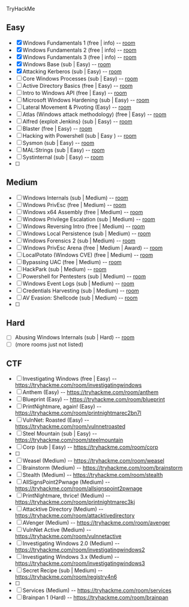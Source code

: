 TryHackMe

## Easy

- [x] Windows Fundamentals 1  (free | info) -- [room](https://tryhackme.com/room/windowsfundamentals1xbx)
- [x] Windows Fundamentals 2 (free | info) -- [room](https://tryhackme.com/room/windowsfundamentals2x0x)
- [x] Windows Fundamentals 3 (free | info) -- [room](https://tryhackme.com/room/windowsfundamentals3xzx)
- [x] Windows Base (sub | Easy)  -- [room](https://tryhackme.com/room/windowsbase)
- [x] Attacking Kerberos (sub | Easy) -- [room](https://tryhackme.com/room/attackingkerberos)
- [ ] Core Windows Processes (sub | Easy) -- [room](https://tryhackme.com/room/btwindowsinternals)
- [ ] Active Directory Basics (free | Easy) -- [room](https://tryhackme.com/room/winadbasics)
- [ ] Intro to Windows API (free | Easy) -- [room](https://tryhackme.com/room/windowsapi)
- [ ] Microsoft Windows Hardening (sub | Easy) -- [room](https://tryhackme.com/room/microsoftwindowshardening)
- [ ] Lateral Movement & Pivoting (Easy) -- [room](https://tryhackme.com/room/lateralmovementandpivoting)
- [ ] Atlas (Windows attack methodology) (free | Easy) -- [room](https://tryhackme.com/room/atlas)
- [ ] Alfred {exploit Jenkins} (sub | Easy) -- [room](https://tryhackme.com/room/alfred)
- [ ] Blaster (free | Easy) -- [room](https://tryhackme.com/room/blaster)
- [ ] Hacking with Powershell (sub | Easy ) -- [room](https://tryhackme.com/room/powershell)
- [ ] Sysmon (sub | Easy) -- [room](https://tryhackme.com/room/sysmon)
- [ ] MAL:Strings (sub | Easy) -- [room](https://tryhackme.com/room/malstrings)
- [ ] Systinternal (sub | Easy) -- [room](https://tryhackme.com/room/btsysinternalssg)
- [ ] 

## Medium 

- [ ] Windows Internals (sub | Medium) -- [room](https://tryhackme.com/room/windowsinternals)
- [ ] Windows PrivEsc (free | Medium) -- [room](https://tryhackme.com/room/windows10privesc)
- [ ] Windows x64 Assembly (free | Medium) -- [room](https://tryhackme.com/room/win64assembly)
- [ ] Windows Privilege Escalation (sub | Medium) -- [room](https://tryhackme.com/room/windowsprivesc20)
- [ ] Windows Reversing Intro (free | Medium) -- [room](https://tryhackme.com/room/windowsreversingintro)
- [ ] Windows Local Persistence (sub | Medium) -- [room](https://tryhackme.com/room/windowslocalpersistence)
- [ ] Windows Forensics 2 (sub | Medium) -- [room](https://tryhackme.com/room/windowsforensics2)
- [ ] Windows PrivEsc Arena (free | Medium | Award) -- [room](https://tryhackme.com/room/windowsprivescarena)
- [ ] LocalPotato (Windows CVE) (free | Medium) -- [room](https://tryhackme.com/room/localpotato)
- [ ] Bypassing UAC (free | Medium) -- [room](https://tryhackme.com/room/bypassinguac)
- [ ] HackPark (sub | Medium) -- [room](https://tryhackme.com/room/hackpark)
- [ ] Powershell for Pentesters (sub | Medium) -- [room](https://tryhackme.com/room/powershellforpentesters)
- [ ] Windows Event Logs (sub | Medium) -- [room](https://tryhackme.com/room/windowseventlogs)
- [ ] Credentials Harvesting (sub | Medium) -- [room](https://tryhackme.com/room/credharvesting)
- [ ] AV Evasion: Shellcode (sub | Medium) -- [room](https://tryhackme.com/room/avevasionshellcode)
- [ ] 

## Hard 

- [ ] Abusing Windows Internals (sub | Hard) -- [room](https://tryhackme.com/room/abusingwindowsinternals)
- [ ] (more rooms just not listed)

## CTF

- [ ] Investigating Windows (free | Easy) -- https://tryhackme.com/room/investigatingwindows
- [ ] Anthem (Easy) -- https://tryhackme.com/room/anthem
- [ ] Blueprint (Easy) -- https://tryhackme.com/room/blueprint
- [ ] PrintNightmare, again! (Easy) -- https://tryhackme.com/room/printnightmarec2bn7l
- [ ] VulnNet: Roasted (Easy) -- https://tryhackme.com/room/vulnnetroasted
- [ ] Steel Mountain (sub | Easy) -- https://tryhackme.com/room/steelmountain
- [ ] Corp (sub | Easy) -- https://tryhackme.com/room/corp
- [ ] 
- [ ] Weasel (Medium) -- https://tryhackme.com/room/weasel
- [ ] Brainstorm (Medium) -- https://tryhackme.com/room/brainstorm
- [ ] Stealth (Medium) -- https://tryhackme.com/room/stealth
- [ ] AllSignsPoint2Pwnage (Medium) -- https://tryhackme.com/room/allsignspoint2pwnage
- [ ] PrintNIghtmare, thrice! (Medium) -- https://tryhackme.com/room/printnightmarec3kj
- [ ] Attacktive Directory (Medium) -- https://tryhackme.com/room/attacktivedirectory
- [ ] AVenger (Medium) -- https://tryhackme.com/room/avenger
- [ ] VulnNet Active (Medium) -- https://tryhackme.com/room/vulnnetactive
- [ ] Investigating Windows 2.0 (Medium) -- https://tryhackme.com/room/investigatingwindows2
- [ ] Investigating Windows 3.x (Medium) -- https://tryhackme.com/room/investigatingwindows3
- [ ] Secret Recipe (sub | Medium) -- https://tryhackme.com/room/registry4n6
- [ ] 
- [ ] Services (Medium) -- https://tryhackme.com/room/services
- [ ] Brainpan 1 (Hard) -- https://tryhackme.com/room/brainpan
